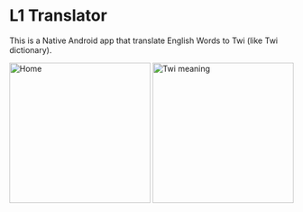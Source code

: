 # L1 Translator

This is a Native Android app that translate English Words to Twi (like Twi dictionary).

<img src="https://user-images.githubusercontent.com/47930771/102892309-981fda80-4457-11eb-897d-f1ae22e38b3d.png" alt="Home" width="250" />


<img src="https://user-images.githubusercontent.com/47930771/102892321-9b1acb00-4457-11eb-92fb-b0a241aceadf.png" alt="Twi meaning" width="250" />

